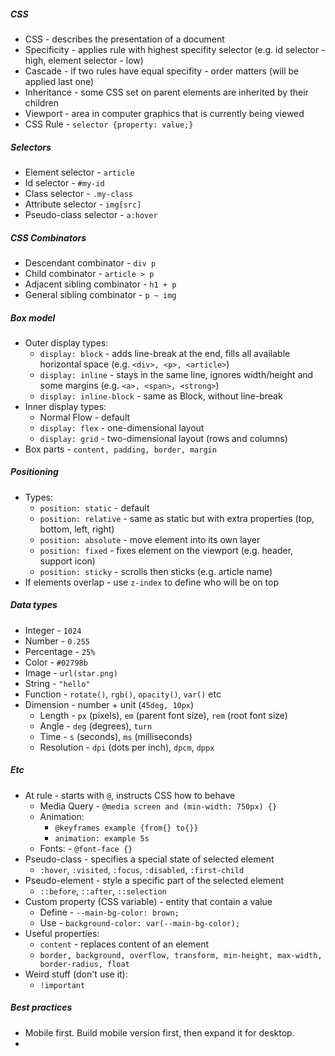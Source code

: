 ##### CSS
* CSS - describes the presentation of a document
* Specificity - applies rule with highest specifity selector (e.g. id selector - high, element selector - low)
* Cascade - if two rules have equal specifity - order matters (will be applied last one)
* Inheritance - some CSS set on parent elements are inherited by their children
* Viewport - area in computer graphics that is currently being viewed
* CSS Rule - `selector {property: value;}`

##### Selectors
* Element selector - `article`
* Id selector - `#my-id`
* Class selector - `.my-class`
* Attribute selector - `img[src]`
* Pseudo-class selector - `a:hover`
    
##### CSS Combinators
* Descendant combinator - `div p`
* Child combinator - `article > p`
* Adjacent sibling combinator - `h1 + p`
* General sibling combinator - `p ~ img`
    
##### Box model
* Outer display types:
    * `display: block` - adds line-break at the end, fills all available horizontal space (e.g. `<div>, <p>, <article>`)
    * `display: inline` - stays in the same line, ignores width/height and some margins (e.g. `<a>, <span>, <strong>`)
    * `display: inline-block` - same as Block, without line-break
* Inner display types:
    * Normal Flow - default
    * `display: flex` - one-dimensional layout
    * `display: grid` - two-dimensional layout (rows and columns)
* Box parts - `content, padding, border, margin`

##### Positioning
* Types:
    * `position: static` - default
    * `position: relative` - same as static but with extra properties (top, bottom, left, right)
    * `position: absolute` - move element into its own layer
    * `position: fixed` - fixes element on the viewport (e.g. header, support icon)
    * `position: sticky` - scrolls then sticks (e.g. article name)
* If elements overlap - use `z-index` to define who will be on top

##### Data types
* Integer - `1024`
* Number - `0.255`
* Percentage - `25%`
* Color - `#02798b`
* Image - `url(star.png)`
* String - `"hello"`
* Function - `rotate()`, `rgb()`, `opacity()`, `var()` etc
* Dimension - number + unit (`45deg, 10px`)
    * Length - `px` (pixels), `em` (parent font size), `rem` (root font size)
    * Angle - `deg` (degrees), `turn`
    * Time - `s` (seconds), `ms` (milliseconds)
    * Resolution - `dpi` (dots per inch), `dpcm`, `dppx`

##### Etc
* At rule - starts with `@`, instructs CSS how to behave
    * Media Query - `@media screen and (min-width: 750px) {}`
    * Animation:
        * `@keyframes example {from{} to{}}`
        * `animation: example 5s`
    * Fonts: - `@font-face {}`
* Pseudo-class - specifies a special state of selected element
    * `:hover`, `:visited`, `:focus`, `:disabled`, `:first-child`
* Pseudo-element - style a specific part of the selected element
    * `::before`, `::after`, `::selection`
* Custom property (CSS variable) - entity that contain a value
    * Define - `--main-bg-color: brown;`
    * Use - `background-color: var(--main-bg-color);`
* Useful properties:
    * `content` - replaces content of an element
    * `border, background, overflow, transform, min-height, max-width, border-radius, float`
* Weird stuff (don't use it):
    * `!important`

##### Best practices
* Mobile first. Build mobile version first, then expand it for desktop.
* 
